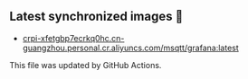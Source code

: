 ## Latest synchronized images 🐳
* [crpi-xfetgbp7ecrkq0hc.cn-guangzhou.personal.cr.aliyuncs.com/msqtt/grafana:latest]()

This file was updated by GitHub Actions.
